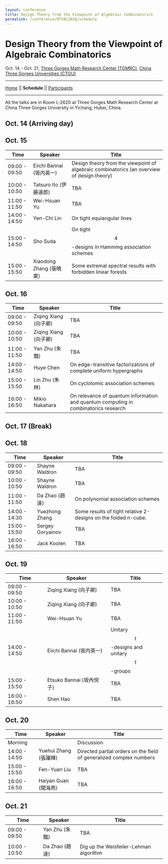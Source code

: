 ```yaml
---
layout: conference
title: Design Theory from the Viewpoint of Algebraic Combinatorics
permalink: /conference/DTVAC2018/schedule
---
```


# Design Theory from the Viewpoint of Algebraic Combinatorics

Oct. 14 - Oct. 21, [Three Gorges Math Research Center (TGMRC)](http://mathcenter.ctgu.edu.cn/), [China Three Gorges Universities (CTGU)](http://www.ctgu.edu.cn/)

--------

[Home](.) || **Schedule** || [Participants](participants)

--------

All the talks are in Room L-2620 at Three Gorges Math Research Center at China Three Gorges University in Yichang, Hubei, China. 

## Oct. 14 (Arriving day)

## Oct. 15

Time             | Speaker                     | Title
---------------- | --------------------------- | --------------------
09:00 - 09:50    | Eiichi Bannai (坂内英一)    | Design theory from the viewpoint of algebraic combinatorics (an overview of design theory)
10:00 - 10:50    | Tatsuro Ito (伊藤達郎)      | TBA
11:00 - 11:50    | Wei-Hsuan Yu                | TBA
14:00 - 14:50    | Yen-Chi Lin                 | On tight equiangular lines
15:00 - 14:50    | Sho Suda                    | On tight $$4$$-designs in Hamming association schemes
15:00 - 15:50    | Xiaodong Zhang (張曉東)     | Some extremal spectral results with forbidden linear forests

## Oct. 16

Time             | Speaker                     | Title
---------------- | --------------------------- | --------------------
09:00 - 09:50    | Ziqing Xiang (向子卿)       | TBA
10:00 - 10:50    | Ziqing Xiang (向子卿)       | TBA
11:00 - 11:50    | Yan Zhu (朱豔)              | TBA
14:00 - 14:50    | Huye Chen                   | On edge-transitive factorizations of complete uniform hypergraphs
15:00 - 15:50    | Lin Zhu (朱林)              | On cyclotomic association schemes
16:00 - 16:50    | Mikio Nakahara              | On relevance of quantum information and quantum computing in combinatorics research

## Oct. 17 (Break)

## Oct. 18

Time             | Speaker                     | Title
---------------- | --------------------------- | --------------------
09:00 - 09:50    | Shayne Waldron              | TBA
10:00 - 10:50    | Shayne Waldron              | TBA
11:00 - 11:50    | Da Zhao (趙達)              | On polynomial association schemes
14:00 - 14:30    | Yuezhong Zhang              | Some results of tight relative 2-designs on the folded n-cube.
15:00 - 15:50    | Sergey Goryainov            | TBA
16:00 - 16:50    | Jack Koolen                 | TBA

## Oct. 19

Time             | Speaker                     | Title
---------------- | --------------------------- | --------------------
09:00 - 09:50    | Ziqing Xiang (向子卿)       | TBA
10:00 - 10:50    | Ziqing Xiang (向子卿)       | TBA
11:00 - 11:50    | Wei-Hsuan Yu                | TBA
14:00 - 14:50    | Eiichi Bannai (坂内英一)    | Unitary $$t$$-designs and unitary $$t$$-groups
15:00 - 15:50    | Etsuko Bannai (坂內悅子)    | TBA
16:00 - 16:50    | Shen Hao                    | TBA

## Oct. 20

Time             | Speaker                     | Title
---------------- | --------------------------- | --------------------
Morning          |                             | Discussion
14:00 - 14:50    | Yuehui Zhang (張躍輝)       | Directed partial orders on the field of generalized complex numbers
15:00 - 15:50    | Fen-Yuan Liu                | TBA
16:00 - 16:50    | Haiyan Guan (關海燕)        | TBA

## Oct. 21

Time             | Speaker                     | Title
---------------- | --------------------------- | --------------------
09:00 - 09:50    | Yan Zhu (朱豔)              | TBA
10:00 - 10:50    | Da Zhao (趙達)              | Dig up the Weisfeiler-Lehman algorithm

